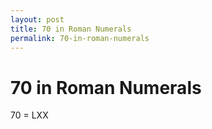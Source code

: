 ```yaml
---
layout: post
title: 70 in Roman Numerals
permalink: 70-in-roman-numerals
---
```


# 70 in Roman Numerals

70 = LXX
